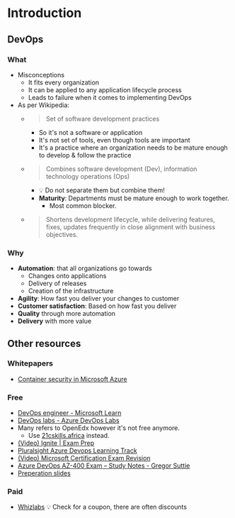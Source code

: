 # Introduction

## DevOps

### What

- Misconceptions
  - It fits every organization
  - It can be applied to any application lifecycle process
  - Leads to failure when it comes to implementing DevOps
- As per Wikipedia:
  - > Set of software development practices
    - So it's not a software or application
    - It's not set of tools, even though tools are important
    - It's a practice where an organization needs to be mature enough to develop & follow the practice
  - > Combines software development (Dev), information technology operations (Ops)
    - 💡 Do not separate them but combine them!
    - **Maturity**: Departments must be mature enough to work together.
      - Most common blocker.
  - > Shortens development lifecycle, while delivering features, fixes, updates frequently in close alignment with business objectives.

### Why

- **Automation**: that all organizations go towards
  - Changes onto applications
  - Delivery of releases
  - Creation of the infrastructure
- **Agility**: How fast you deliver your changes to customer
- **Customer satisfaction**: Based on how fast you deliver
- **Quality** through more automation
- **Delivery** with more value

## Other resources

### Whitepapers

- [Container security in Microsoft Azure](https://azure.microsoft.com/en-us/resources/container-security-in-microsoft-azure/en-us/)

### Free

- [DevOps engineer - Microsoft Learn](https://docs.microsoft.com/en-us/learn/browse/?products=azure&resource_type=learning%20path&roles=devops-engineer)
- [DevOps labs - Azure DevOps Labs](https://azuredevopslabs.com/)
- Many refers to OpenEdx however it's not free anymore.
  - Use [21cskills.africa](https://learn.21cskills.africa/dashboard) instead.
- [(Video) Ignite | Exam Prep](https://www.youtube.com/watch?v=7YBmBxE7ZMA)
- [Pluralsight Azure Devops Learning Track](https://www.pluralsight.com/role-iq/microsoft-azure-devops-engineer)
- [(Video) Microsoft Certification Exam Revision](https://www.youtube.com/watch?v=t6Xprv93844)
- [Azure DevOps AZ-400 Exam – Study Notes - Gregor Suttie](https://gregorsuttie.com/2018/10/27/azure-devops-az-400-exam-study-notes/)
- [Preperation slides](https://stanislas.io/2019/07/26/preparation-guide-for-microsoft-az-400-microsoft-azure-devops-solutions-certification/)

### Paid

- [Whizlabs](https://www.whizlabs.com/learn/course/microsoft-azure-az-400/) 💡 Check for a coupon, there are often discounts
